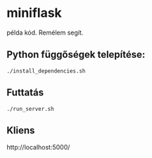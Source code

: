 # miniflask

példa kód. Remélem segít.

## Python függőségek telepítése:
```
./install_dependencies.sh
```
## Futtatás
```
./run_server.sh
```
## Kliens
http://localhost:5000/
